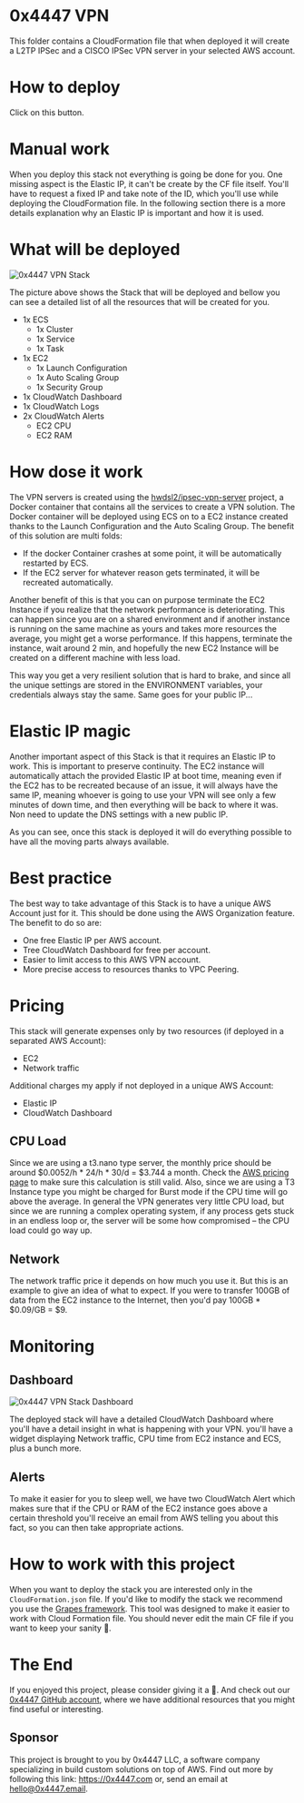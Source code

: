 # 0x4447 VPN

This folder contains a CloudFormation file that when deployed it will create a L2TP IPSec and a CISCO IPSec VPN server in your selected AWS account.

# How to deploy

Click on this button.

# Manual work

When you deploy this stack not everything is going be done for you. One missing aspect is the Elastic IP, it can't be create by the CF file itself. You'll have to request a fixed IP and take note of the ID, which you'll use while deploying the CloudFormation file. In the following section there is a more details explanation why an Elastic IP is important and how it is used.

# What will be deployed

![0x4447 VPN Stack](https://raw.githubusercontent.com/0x4447/0x4447-products-vpn-contained/assets/stack.png)

The picture above shows the Stack that will be deployed and bellow you can see a detailed list of all the resources that will be created for you.

- 1x ECS
  - 1x Cluster
  - 1x Service
  - 1x Task
- 1x EC2
	- 1x Launch Configuration
	- 1x Auto Scaling Group
	- 1x Security Group
- 1x CloudWatch Dashboard
- 1x CloudWatch Logs
- 2x CloudWatch Alerts
  - EC2 CPU
  - EC2 RAM

# How dose it work

The VPN servers is created using the [hwdsl2/ipsec-vpn-server](https://github.com/hwdsl2/docker-ipsec-vpn-server) project, a Docker container that contains all the services to create a VPN solution. The Docker container will be deployed using ECS on to a EC2 instance created thanks to the Launch Configuration and the Auto Scaling Group. The benefit of this solution are multi folds:

- If the docker Container crashes at some point, it will be automatically restarted by ECS.
- If the EC2 server for whatever reason gets terminated, it will be recreated automatically.

Another benefit of this is that you can on purpose terminate the EC2 Instance if you realize that the network performance is deteriorating. This can happen since you are on a shared environment and if another instance is running on the same machine as yours and takes more resources the average, you might get a worse performance. If this happens, terminate the instance, wait around 2 min, and hopefully the new EC2 Instance will be created on a different machine with less load.

This way you get a very resilient solution that is hard to brake, and since all the unique settings are stored in the ENVIRONMENT variables, your credentials always stay the same. Same goes for your public IP...

# Elastic IP magic

Another important aspect of this Stack is that it requires an Elastic IP to work. This is important to preserve continuity. The EC2 instance will automatically attach the provided Elastic IP at boot time, meaning even if the EC2 has to be recreated because of an issue, it will always have the same IP, meaning whoever is going to use your VPN will see only a few minutes of down time, and then everything will be back to where it was. Non need to update the DNS settings with a new public IP.

As you can see, once this stack is deployed it will do everything possible to have all the moving parts always available.

# Best practice

The best way to take advantage of this Stack is to have a unique AWS Account just for it. This should be done using the AWS Organization feature. The benefit to do so are:

- One free Elastic IP per AWS account.
- Tree CloudWatch Dashboard for free per account.
- Easier to limit access to this AWS VPN account.
- More precise access to resources thanks to VPC Peering.

# Pricing

This stack will generate expenses only by two resources (if deployed in a separated AWS Account):

- EC2
- Network traffic

Additional charges my apply if not deployed in a unique AWS Account:

- Elastic IP
- CloudWatch Dashboard

## CPU Load

Since we are using a t3.nano type server, the monthly price should be around $0.0052/h * 24/h * 30/d = $3.744 a month. Check the [AWS pricing page](https://aws.amazon.com/ec2/pricing/on-demand/) to make sure this calculation is still valid. Also, since we are using a T3 Instance type you might be charged for Burst mode if the CPU time will go above the average. In general the VPN generates very little CPU load, but since we are running a complex operating system, if any process gets stuck in an endless loop or, the server will be some how compromised – the CPU load could go way up.

## Network

The network traffic price it depends on how much you use it. But this is an example to give an idea of what to expect. If you were to transfer 100GB of data from the EC2 instance to the Internet, then you'd pay 100GB * $0.09/GB = $9.

# Monitoring

## Dashboard

![0x4447 VPN Stack Dashboard](https://raw.githubusercontent.com/0x4447/0x4447-products-vpn-contained/assets/dashboard.png)

The deployed stack will have a detailed CloudWatch Dashboard where you'll have a detail insight in what is happening with your VPN. you'll have a widget displaying Network traffic, CPU time from EC2 instance and ECS, plus a bunch more.

## Alerts

To make it easier for you to sleep well, we have two CloudWatch Alert which makes sure that if the CPU or RAM of the EC2 instance goes above a certain threshold you'll receive an email from AWS telling you about this fact, so you can then take appropriate actions.

# How to work with this project

When you want to deploy the stack you are interested only in the `CloudFormation.json` file. If you'd like to modify the stack we recommend you use the [Grapes framework](https://github.com/0x4447/0x4447-cli-node-grapes). This tool was designed to make it easier to work with Cloud Formation file. You should never edit the main CF file if you want to keep your sanity 🤪.

# The End

If you enjoyed this project, please consider giving it a 🌟. And check out our [0x4447 GitHub account](https://github.com/0x4447), where we have additional resources that you might find useful or interesting.

## Sponsor

This project is brought to you by 0x4447 LLC, a software company specializing in build custom solutions on top of AWS. Find out more by following this link: https://0x4447.com or, send an email at [hello@0x4447.email](mailto:hello@0x4447.email?Subject=Hello%20From%20Repo&Body=Hi%2C%0A%0AMy%20name%20is%20NAME%2C%20and%20I%27d%20like%20to%20get%20in%20touch%20with%20someone%20at%200x4447.%0A%0AI%27d%20like%20to%20discuss%20the%20following%20topics%3A%0A%0A-%20LIST_OF_TOPICS_TO_DISCUSS%0A%0ASome%20useful%20information%3A%0A%0A-%20My%20full%20name%20is%3A%20FIRST_NAME%20LAST_NAME%0A-%20My%20time%20zone%20is%3A%20TIME_ZONE%0A-%20My%20working%20hours%20are%20from%3A%20TIME%20till%20TIME%0A-%20My%20company%20name%20is%3A%20COMPANY%20NAME%0A-%20My%20company%20website%20is%3A%20https%3A%2F%2F%0A%0ABest%20regards.).



